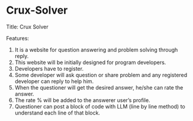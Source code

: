# Crux-Solver

Title: Crux Solver

Features: 
1)	It is a website for question answering and problem solving through reply.
2)	This website will be initially designed for program developers.
3)	Developers have to register.
4)	Some developer will ask question or share problem and any registered developer can reply to help him.
5)	When the questioner will get the desired answer, he/she can rate the answer.
6)	The rate % will be added to the answerer user’s profile.
7)	Questioner can post a block of code with LLM (line by line method) to understand each line of that block.
